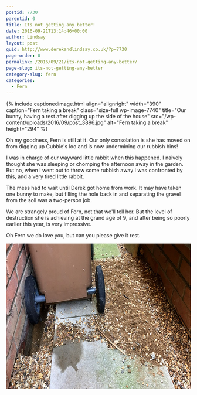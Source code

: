 ```yaml
---
postid: 7730
parentid: 0
title: Its not getting any better!
date: 2016-09-21T13:14:46+00:00
author: Lindsay
layout: post
guid: http://www.derekandlindsay.co.uk/?p=7730
page-order: 0
permalink: /2016/09/21/its-not-getting-any-better/
page-slug: its-not-getting-any-better
category-slug: fern
categories:
  - Fern
---
```

{% include captionedimage.html align="alignright" width="390" caption="Fern taking a break" class="size-full wp-image-7740" title="Our bunny, having a rest after digging up the side of the house" src="/wp-content/uploads/2016/09/post_3896.jpg" alt="Fern taking a break" height="294" %} 

Oh my goodness, Fern is still at it. Our only consolation is she has moved on from digging up Cubbie's loo and is now undermining our rubbish bins!

I was in charge of our wayward little rabbit when this happened. I naively thought she was sleeping or chomping the afternoon away in the garden. But no, when I went out to throw some rubbish away I was confronted by this, and a very tired little rabbit.

The mess had to wait until Derek got home from work. It may have taken one bunny to make, but filling the hole back in and separating the gravel from the soil was a two-person job.

We are strangely proud of Fern, not that we'll tell her. But the level of destruction she is achieving at the grand age of 9, and after being so poorly earlier this year, is very impressive.

Oh Fern we do love you, but can you please give it rest.

<img class="aligncenter size-full wp-image-7743" title="The mess our bunny made digging underneath our rubbish bins" src="/wp-content/uploads/2016/09/post_3897.jpg" alt="The mess our bunny made digging underneath our rubbish bins" width="780" height="397" />
